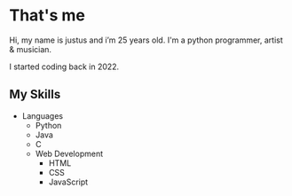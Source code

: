 # That's me
Hi, my name is justus and i’m 25 years old. I'm a python programmer, artist & musician.

I started coding back in 2022.

## My Skills
<ul>
  <li> Languages
    <ul>
      <li>Python</li>
      <li>Java</li>
      <li>C</li>
      <li>Web Development
        <ul>
          <li>HTML</li>
          <li>CSS</li>
          <li>JavaScript</li>
        </ul>
      </li>

  </li>
  
</ul>
